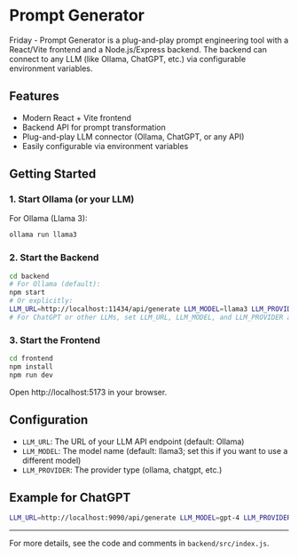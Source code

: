 # Prompt Generator

Friday - Prompt Generator is a plug-and-play prompt engineering tool with a React/Vite frontend and a Node.js/Express backend. The backend can connect to any LLM (like Ollama, ChatGPT, etc.) via configurable environment variables.

## Features
- Modern React + Vite frontend
- Backend API for prompt transformation
- Plug-and-play LLM connector (Ollama, ChatGPT, or any API)
- Easily configurable via environment variables

## Getting Started

### 1. Start Ollama (or your LLM)
For Ollama (Llama 3):
```sh
ollama run llama3
```

### 2. Start the Backend
```sh
cd backend
# For Ollama (default):
npm start
# Or explicitly:
LLM_URL=http://localhost:11434/api/generate LLM_MODEL=llama3 LLM_PROVIDER=ollama npm start
# For ChatGPT or other LLMs, set LLM_URL, LLM_MODEL, and LLM_PROVIDER accordingly
```

### 3. Start the Frontend
```sh
cd frontend
npm install
npm run dev
```

Open http://localhost:5173 in your browser.

## Configuration
- `LLM_URL`: The URL of your LLM API endpoint (default: Ollama)
- `LLM_MODEL`: The model name (default: llama3; set this if you want to use a different model)
- `LLM_PROVIDER`: The provider type (ollama, chatgpt, etc.)

## Example for ChatGPT
```sh
LLM_URL=http://localhost:9090/api/generate LLM_MODEL=gpt-4 LLM_PROVIDER=chatgpt npm start
```

---

For more details, see the code and comments in `backend/src/index.js`.
